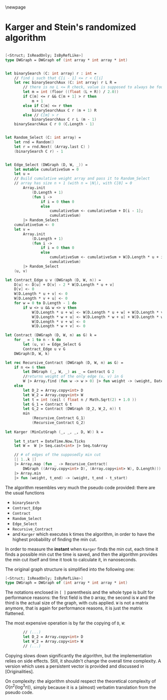 \newpage

# Karger and Stein's randomized algorithm

```fsharp

[<Struct; IsReadOnly; IsByRefLike>]
type DWGraph = DWGraph of (int array * int array * int)


let binarySearch (C: int array) r : int =
    // find i such that C[i - 1] <= r < C[i]
    let rec binarySearchAux (C: int array) r L R =
        // there is no L <= R check, value is supposed to always be found
        let m = int (floor ((float (L + R)) / 2.0))
        if C[m] <= r && C[m + 1] > r then
            m + 1
        else if C[m] <= r then
            binarySearchAux C r (m + 1) R
        else // C[m] > r
            binarySearchAux C r L (m - 1)
    binarySearchAux C r 0 (C.Length - 1)


let Random_Select (C: int array) =
    let rnd = Random()
    let r = rnd.Next( (Array.last C) )
    (binarySearch C r) - 1


let Edge_Select (DWGraph (D, W, _)) =
    let mutable cumulativeSum = 0
    let u = 
    // Build cumulative weight array and pass it to Random_Select
    // array has size n + 1 (with n = |N|), with C[0] = 0
        Array.init 
            (D.Length + 1) 
            (fun i -> 
                if i = 0 then 0 
                else 
                    cumulativeSum <- cumulativeSum + D[i - 1]; 
                    cumulativeSum)
        |> Random_Select
    cumulativeSum <- 0
    let v =
        Array.init 
            (D.Length + 1) 
            (fun i -> 
                if i = 0 then 0 
                else 
                    cumulativeSum <- cumulativeSum + W[D.Length * u + i - 1]; 
                    cumulativeSum)
        |> Random_Select
    (u, v)

let Contract_Edge u v (DWGraph (D, W, n)) =
    D[u] <- D[u] + D[v] - 2 * W[D.Length * u + v]
    D[v] <- 0
    W[D.Length * u + v] <- 0
    W[D.Length * v + u] <- 0
    for w = 0 to D.Length - 1 do
        if w <> u && w <> v then
            W[D.Length * u + w] <- W[D.Length * u + w] + W[D.Length * v + w]
            W[D.Length * w + u] <- W[D.Length * w + u] + W[D.Length * w + v]
            W[D.Length * v + w] <- 0
            W[D.Length * w + v] <- 0

let Contract (DWGraph (D, W, n) as G) k =
    for _ = 1 to n - k do
        let (u, v) = Edge_Select G
        Contract_Edge u v G
    DWGraph(D, W, k)

let rec Recursive_Contract (DWGraph (D, W, n) as G) =
    if n <= 6 then
        let DWGraph (_, W, _) as _ = Contract G 2
        //returns weight of the only edge (u, v) in G
        W |> Array.find (fun w -> w > 0) |> fun weight -> (weight, DateTime.Now.Ticks)
    else
        let D_2 = Array.copy<int> D
        let W_2 = Array.copy<int> W
        let t = int (ceil ( float n / Math.Sqrt(2) + 1.0 ))
        let G_1 = Contract G t
        let G_2 = Contract (DWGraph (D_2, W_2, n)) t
        min 
            (Recursive_Contract G_1)
            (Recursive_Contract G_2)
        
let Karger (MinCutGraph (_, _, _, D, W)) k =
    
    let t_start = DateTime.Now.Ticks
    let W =  W |> Seq.cast<int> |> Seq.toArray

    // # of edges of the supposedly min cut
    [| 1..k |]
    |> Array.map (fun _ -> Recursive_Contract(
        DWGraph ((Array.copy<int> D), (Array.copy<int> W), D.Length)))
    |> Array.min
    |> fun (weight, t_end) -> (weight, t_end - t_start)
```

The algorithm resembles very much the pseudo code provided: there are the usual functions

 - `binarySearch`
 - `Contract_Edge`
 - `Contract`
 - `Random_Select`
 - `Edge_Select`
 - `Recursive_Contract`
 - and `Karger` which executes k times the algorithm, in order to have the highest probability of finding the min cut.

In order to measure the **instant** when `Karger` finds the min cut, each time it finds a possible min cut the time is saved,
and then the algorithm provides the min cut itself and time it took to calculate it, in nanoseconds.

The original graph structure is simplified into the following one:

```fsharp
[<Struct; IsReadOnly; IsByRefLike>]
type DWGraph = DWGraph of (int array * int array * int)
```

The notations enclosed in `[ ]` parenthesis and the whole type is built for performance reasons: the first field is 
the `D` array, the second is `W` and the third is the actual size of the graph, with cuts applied. `W` is not a matrix
anymore, that is again for performance reasons, it is just the matrix flattened.

The most expensive operation is by far the copying of `D`, `W`:

```fsharp
        // (...)
        let D_2 = Array.copy<int> D
        let W_2 = Array.copy<int> W
        // (...)
```

Copying slows down significantly the algorithm, but the implementation relies on side effects. Still, it shouldn't change the
overall time complexity. A version which uses a persistent vector is provided and discussed in [Originalities].

On complexity: the algorithm should respect the theoretical complexity of $O(n^2(\log^3 n))$, simply because it is
a (almost) verbatim translation from the pseudo code.
